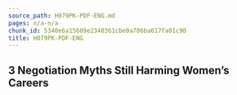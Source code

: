 ```yaml
---
source_path: H079PK-PDF-ENG.md
pages: n/a-n/a
chunk_id: 5340e6a15689e2340361cbe0a706ba617fa01c90
title: H079PK-PDF-ENG
---
```

## 3 Negotiation Myths Still Harming Women’s Careers
